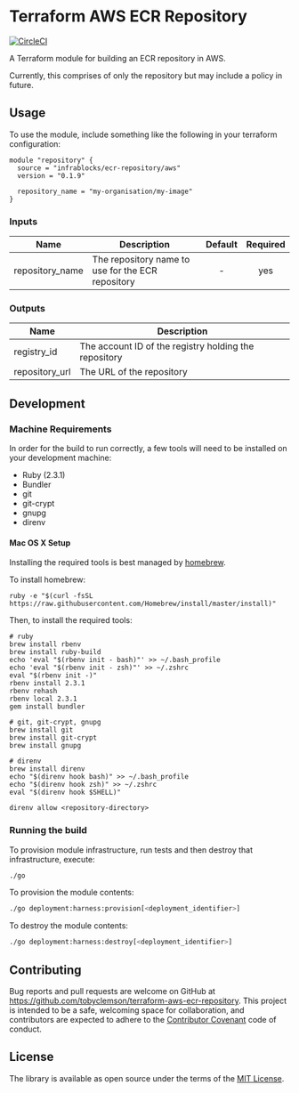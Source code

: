 Terraform AWS ECR Repository
============================

[![CircleCI](https://circleci.com/gh/infrablocks/terraform-aws-ecr-repository.svg?style=svg)](https://circleci.com/gh/infrablocks/terraform-aws-ecr-repository)

A Terraform module for building an ECR repository in AWS.

Currently, this comprises of only the repository but may include a policy in
future.

Usage
-----

To use the module, include something like the following in your terraform configuration:

```hcl-terraform
module "repository" {
  source = "infrablocks/ecr-repository/aws"
  version = "0.1.9"
  
  repository_name = "my-organisation/my-image"
}
```


### Inputs

| Name                        | Description                                       | Default | Required |
|-----------------------------|---------------------------------------------------|:-------:|:--------:|
| repository_name             | The repository name to use for the ECR repository | -       | yes      |


### Outputs

| Name                         | Description                                           |
|------------------------------|-------------------------------------------------------|
| registry_id                  | The account ID of the registry holding the repository |
| repository_url               | The URL of the repository                             |


Development
-----------

### Machine Requirements

In order for the build to run correctly, a few tools will need to be installed on your
development machine:

* Ruby (2.3.1)
* Bundler
* git
* git-crypt
* gnupg
* direnv

#### Mac OS X Setup

Installing the required tools is best managed by [homebrew](http://brew.sh).

To install homebrew:

```
ruby -e "$(curl -fsSL https://raw.githubusercontent.com/Homebrew/install/master/install)"
```

Then, to install the required tools:

```
# ruby
brew install rbenv
brew install ruby-build
echo 'eval "$(rbenv init - bash)"' >> ~/.bash_profile
echo 'eval "$(rbenv init - zsh)"' >> ~/.zshrc
eval "$(rbenv init -)"
rbenv install 2.3.1
rbenv rehash
rbenv local 2.3.1
gem install bundler

# git, git-crypt, gnupg
brew install git
brew install git-crypt
brew install gnupg

# direnv
brew install direnv
echo "$(direnv hook bash)" >> ~/.bash_profile
echo "$(direnv hook zsh)" >> ~/.zshrc
eval "$(direnv hook $SHELL)"

direnv allow <repository-directory>
```

### Running the build

To provision module infrastructure, run tests and then destroy that infrastructure,
execute:

```bash
./go
```

To provision the module contents:

```bash
./go deployment:harness:provision[<deployment_identifier>]
```

To destroy the module contents:

```bash
./go deployment:harness:destroy[<deployment_identifier>]
```


Contributing
------------

Bug reports and pull requests are welcome on GitHub at https://github.com/tobyclemson/terraform-aws-ecr-repository. 
This project is intended to be a safe, welcoming space for collaboration, and contributors are expected to adhere to 
the [Contributor Covenant](http://contributor-covenant.org) code of conduct.


License
-------

The library is available as open source under the terms of the [MIT License](http://opensource.org/licenses/MIT).
